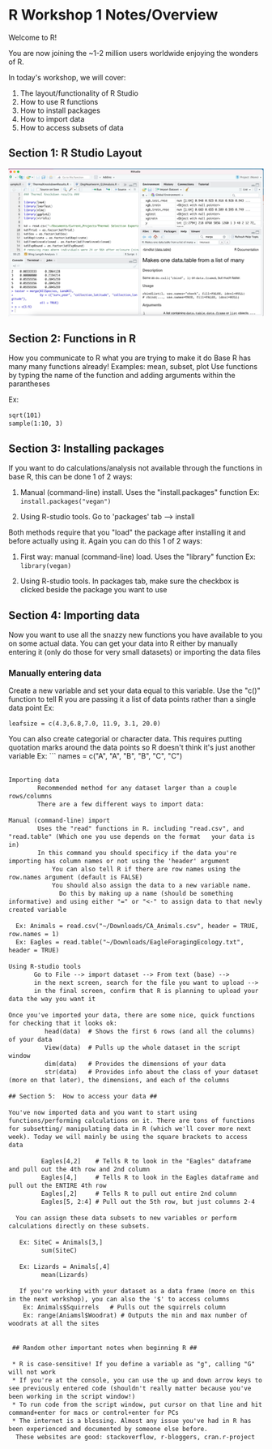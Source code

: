 # R Workshop 1 Notes/Overview 

Welcome to R! 

You are now joining the ~1-2 million users worldwide enjoying the wonders of R. 

In today's workshop, we will cover:

1) The layout/functionality of R Studio
2) How to use R functions
3) How to install packages
4) How to import data
5) How to access subsets of data


## Section 1: R Studio Layout ##

![Alt text](Graphics/Rstudiolayout.jpg)
  
  
## Section 2: Functions in R ##
   How you communicate to R what you are trying to make it do
   Base R has many many functions already! Examples: mean, subset, plot
   Use functions by typing the name of the function and adding arguments within the parantheses
   
   Ex:
   ```
   sqrt(101)
   sample(1:10, 3)
   ```
 
## Section 3: Installing packages ##

If you want to do calculations/analysis not available through the functions in base R, this can be done 1 of 2 ways:

1) Manual (command-line) install.
      Uses the "install.packages" function
        Ex: ``` 
        install.packages("vegan") ```
        
    
2) Using R-studio tools. 
      Go to 'packages' tab --> install
      
Both methods require that you "load" the package after installing it and before actually using it.
Again you can do this 1 of 2 ways:
    
1) First way: manual (command-line) load. 
        Uses the "library" function
        Ex: ```
        library(vegan) 
        ```
        
2) Using R-studio tools.
  In packages tab, make sure the checkbox is clicked beside the package you want to use
      
  
## Section 4:  Importing data ##

Now you want to use all the snazzy new functions you have available to you on some actual data. You can get your data into R either by manually entering it (only do those for very small datasets) or importing the data files
    
### Manually entering data ###

Create a new variable and set your data equal to this variable.
Use the "c()" function to tell R you are passing it a list of data points rather than a single data point
Ex: 
```
leafsize = c(4.3,6.8,7.0, 11.9, 3.1, 20.0)
```
You can also create categorial or character data. 
This requires putting quotation marks around the data points so R doesn't think it's just another variable
Ex: ```
names = c("A", "A", "B", "B", "C", "C")
```
        
Importing data
        Recommended method for any dataset larger than a couple rows/columns
        There are a few different ways to import data:
        
Manual (command-line) import
        Uses the "read" functions in R. including "read.csv", and "read.table" (Which one you use depends on the format   your data is in)
        In this command you should specificy if the data you're importing has column names or not using the 'header' argument
            You can also tell R if there are row names using the row.names argument (default is FALSE)
            You should also assign the data to a new variable name. 
              Do this by making up a name (should be something informative) and using either "=" or "<-" to assign data to that newly created variable
            
  Ex: Animals = read.csv("~/Downloads/CA_Animals.csv", header = TRUE, row.names = 1)
  Ex: Eagles = read.table("~/Downloads/EagleForagingEcology.txt", header = TRUE)
              
Using R-studio tools
       Go to File --> import dataset --> From text (base) -->
       in the next screen, search for the file you want to upload -->
       in the final screen, confirm that R is planning to upload your data the way you want it
              
Once you've imported your data, there are some nice, quick functions for checking that it looks ok:
          head(data)  # Shows the first 6 rows (and all the columns) of your data
          View(data)  # Pulls up the whole dataset in the script window 
          dim(data)   # Provides the dimensions of your data
          str(data)   # Provides info about the class of your dataset (more on that later), the dimensions, and each of the columns
              
## Section 5:  How to access your data ##

You've now imported data and you want to start using functions/performing calculations on it. There are tons of functions for subsetting/ manipulating data in R (which we'll cover more next week). Today we will mainly be using the square brackets to access data
     
         Eagles[4,2]    # Tells R to look in the "Eagles" dataframe and pull out the 4th row and 2nd column  
         Eagles[4,]     # Tells R to look in the Eagles dataframe and pull out the ENTIRE 4th row
         Eagles[,2]     # Tells R to pull out entire 2nd column
         Eagles[5, 2:4] # Pull out the 5th row, but just columns 2-4
         
  You can assign these data subsets to new variables or perform calculations directly on these subsets.
     
   Ex: SiteC = Animals[3,]
         sum(SiteC)
         
   Ex: Lizards = Animals[,4]
         mean(Lizards)
         
   If you're working with your dataset as a data frame (more on this in the next workshop), you can also the '$' to access columns
    Ex: Animals$Squirrels   # Pulls out the squirrels column
    Ex: range(Aniamsl$Woodrat) # Outputs the min and max number of woodrats at all the sites
 
 
 ## Random other important notes when beginning R ##
 
 * R is case-sensitive! If you define a variable as "g", calling "G" will not work
 * If you're at the console, you can use the up and down arrow keys to see previously entered code (shouldn't really matter because you've been working in the script window!)
 * To run code from the script window, put cursor on that line and hit command+enter for macs or control+enter for PCs
 * The internet is a blessing. Almost any issue you've had in R has been experienced and documented by someone else before. 
  These websites are good: stackoverflow, r-bloggers, cran.r-project
